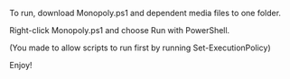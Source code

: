 To run, download Monopoly.ps1 and dependent media files to one folder.

Right-click Monopoly.ps1 and choose Run with PowerShell.

(You made to allow scripts to run first by running Set-ExecutionPolicy)

Enjoy!